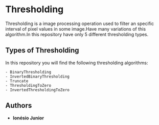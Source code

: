 # Thresholding
  Thresholding is a image processing operation used to filter an specific interval of pixel values in some image.Have many variations of this algorithm.In this repository have only 5 different thresholding types.


## Types of Thresholding

In this repository you will find the following thresholding algorithms:

```
- BinaryThresholding
- InvertedBinaryThresholding
- Truncate
- ThresholdingToZero
- InvertedThresholdingToZero

```

## Authors

* **Ionésio Junior** 
